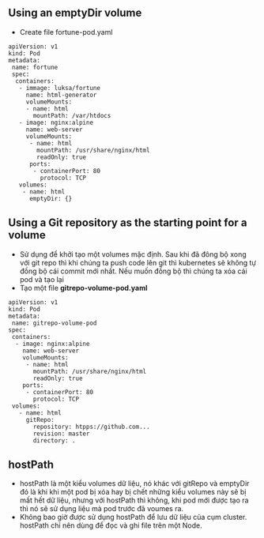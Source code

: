 ## Using an emptyDir volume
* Create file fortune-pod.yaml
```
apiVersion: v1
kind: Pod
metadata:
 name: fortune
 spec:
  containers:
   - immage: luksa/fortune
     name: html-generator
     volumeMounts:
     - name: html
       mountPath: /var/htdocs
   - image: nginx:alpine
     name: web-server
     volumeMounts:
      - name: html
        mountPath: /usr/share/nginx/html
        readOnly: true
      ports:
       - containerPort: 80
         protocol: TCP
   volumes:
    - name: html
      emptyDir: {}
```
## Using a Git repository as the starting point for a volume
* Sử dụng để khởi tạo một volumes mặc định. Sau khi đã đông bộ xong với git repo thì khi chúng ta push code lên git thì kubernetes sẽ không tự đồng bộ cái commit mới nhất. Nếu muốn đồng bộ thì chúng ta xóa cái pod và tạo lại
* Tạo một file **gitrepo-volume-pod.yaml**
```
apiVersion: v1
kind: Pod
metadata:
 name: gitrepo-volume-pod
spec:
 containers:
  - image: nginx:alpine
    name: web-server
    volumeMounts:
     - name: html
       mountPath: /usr/share/nginx/html
       readOnly: true
    ports:
     - containerPort: 80
       protocol: TCP
 volumes:
   - name: html
     gitRepo:
       repository: htpps://github.com...
       revision: master
       directory: .
```
## hostPath
* hostPath là một kiểu volumes dữ liệu, nó khác với gitRepo và emptyDir đó là khi khi một pod bị xóa hay bị chết những kiểu volumes này sẽ bị mất hết dữ liệu, nhưng với hostPath thì không, khi pod mới được tạo ra thì nó sẽ sử dụng liệu mà pod trước đã voumes ra.
* Không bao giờ được sử dụng hostPath để lưu dữ liệu của cụm cluster. hostPath chỉ nên dùng để đọc và ghi file trên một Node.